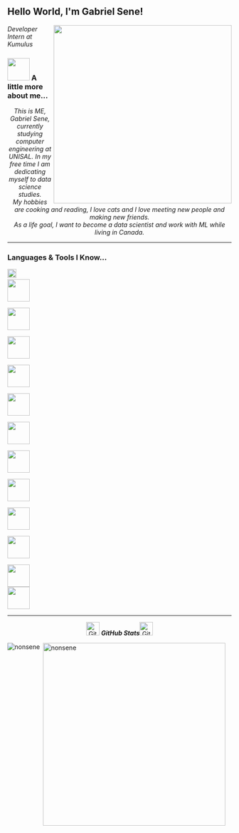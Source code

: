 <h2>Hello World, I'm Gabriel Sene!</h2>
<img align='right' src="https://media.giphy.com/media/WUlplcMpOCEmTGBtBW/giphy.gif" width="400">
<p><em>Developer Intern at Kumulus
</em></p>



### <img src="https://media.giphy.com/media/VgCDAzcKvsR6OM0uWg/giphy.gif" width="50"> A little more about me...  





<p align="center">
  <em>
    This is ME, Gabriel Sene, currently studying computer engineering at UNISAL. In my free time I am dedicating myself to data science studies.<br>My hobbies are cooking and reading, I love cats and I love meeting new people and making new friends.<br>As a life goal, I want to become a data scientist and work with ML while living in Canada.
                                                                                                  
  </em> 
  <br>
</p>


 <hr>

### Languages & Tools I Know...

  
  <code><img height="20" src="https://www.vectorlogo.zone/logos/python/python-icon.svg"></code><code> 
  <img height="50" src="https://www.vectorlogo.zone/logos/nodejs/nodejs-icon.svg"> </code>
  <code> <img height="50" src="https://www.vectorlogo.zone/logos/git-scm/git-scm-icon.svg"> </code>
  <code> <img height="50" src="https://www.vectorlogo.zone/logos/jupyter/jupyter-icon.svg"> </code>
  <code> <img height="50" src="https://www.vectorlogo.zone/logos/docker/docker-icon.svg"> </code>
  <code> <img height="50" src="https://www.vectorlogo.zone/logos/azurefunctions/azurefunctions-icon.svg"> </code>
  <code> <img height="50" src="https://www.vectorlogo.zone/logos/mongodb/mongodb-icon.svg"> </code>
  <code> <img height="50" src="https://www.vectorlogo.zone/logos/mysql/mysql-icon.svg"> </code>
  <code> <img height="50" src="https://www.vectorlogo.zone/logos/expressjs/expressjs-icon.svg"> </code>
  <code> <img height="50" src="https://www.vectorlogo.zone/logos/pocoo_flask/pocoo_flask-icon.svg"> </code>
  <code> <img height="50" src="https://www.vectorlogo.zone/logos/chaijs/chaijs-icon.svg"> </code>
  <code> <img height="50" src="https://www.vectorlogo.zone/logos/mochajs/mochajs-icon.svg"> </code>
  <img height="50" src="https://www.vectorlogo.zone/logos/cucumberio/cucumberio-icon.svg"> 
  <hr>
  
  <p align="center">
 <img src="https://media.giphy.com/media/8UHRm5oY4k4FDxq5QG/giphy.gif" width="30px" alt="GitHub-Status"/>&nbsp;<i><b>GitHub Stats</b></i><img src="https://media.giphy.com/media/8UHRm5oY4k4FDxq5QG/giphy.gif" width="30px" alt="GitHub-Status"/></p>
<p><img align="left" src="https://github-readme-stats.vercel.app/api/top-langs?username=nonsene&show_icons=true&locale=en&layout=compact&theme=dracula" alt="nonsene" /></p>

<p>&nbsp;<img align="center" src="https://github-readme-stats.vercel.app/api?username=nonsene&show_icons=true&locale=en&theme=dracula" alt="nonsene" width="410" /></p>
